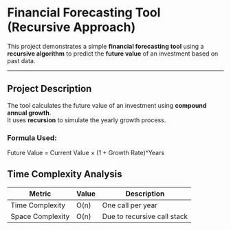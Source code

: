 # Financial Forecasting Tool (Recursive Approach)

This project demonstrates a simple **financial forecasting tool** using a **recursive algorithm** to predict the **future value** of an investment based on past data.

---

##  Project Description

The tool calculates the future value of an investment using **compound annual growth**.  
It uses **recursion** to simulate the yearly growth process.

### Formula Used:

Future Value = Current Value × (1 + Growth Rate)^Years


## Time Complexity Analysis

| Metric           | Value | Description                            |
|------------------|-------|----------------------------------------|
| Time Complexity  | O(n)  | One call per year                      |
| Space Complexity | O(n)  | Due to recursive call stack            |



